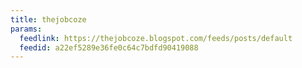 ```yaml
---
title: thejobcoze
params:
  feedlink: https://thejobcoze.blogspot.com/feeds/posts/default
  feedid: a22ef5289e36fe0c64c7bdfd90419088
---
```

